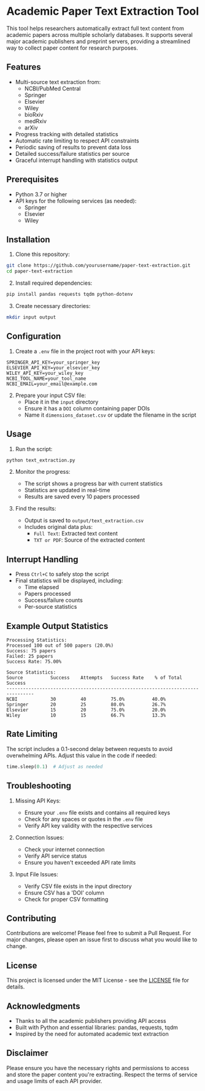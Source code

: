 # Academic Paper Text Extraction Tool

This tool helps researchers automatically extract full text content from academic papers across multiple scholarly databases. It supports several major academic publishers and preprint servers, providing a streamlined way to collect paper content for research purposes.

## Features

- Multi-source text extraction from:
  - NCBI/PubMed Central
  - Springer
  - Elsevier
  - Wiley
  - bioRxiv
  - medRxiv
  - arXiv
- Progress tracking with detailed statistics
- Automatic rate limiting to respect API constraints
- Periodic saving of results to prevent data loss
- Detailed success/failure statistics per source
- Graceful interrupt handling with statistics output

## Prerequisites

- Python 3.7 or higher
- API keys for the following services (as needed):
  - Springer
  - Elsevier
  - Wiley

## Installation

1. Clone this repository:
```bash
git clone https://github.com/yourusername/paper-text-extraction.git
cd paper-text-extraction
```

2. Install required dependencies:
```bash
pip install pandas requests tqdm python-dotenv
```

3. Create necessary directories:
```bash
mkdir input output
```

## Configuration

1. Create a `.env` file in the project root with your API keys:
```plaintext
SPRINGER_API_KEY=your_springer_key
ELSEVIER_API_KEY=your_elsevier_key
WILEY_API_KEY=your_wiley_key
NCBI_TOOL_NAME=your_tool_name
NCBI_EMAIL=your_email@example.com
```

2. Prepare your input CSV file:
   - Place it in the `input` directory
   - Ensure it has a `DOI` column containing paper DOIs
   - Name it `dimensions_dataset.csv` or update the filename in the script

## Usage

1. Run the script:
```bash
python text_extraction.py
```

2. Monitor the progress:
   - The script shows a progress bar with current statistics
   - Statistics are updated in real-time
   - Results are saved every 10 papers processed

3. Find the results:
   - Output is saved to `output/text_extraction.csv`
   - Includes original data plus:
     - `Full Text`: Extracted text content
     - `TXT or PDF`: Source of the extracted content

## Interrupt Handling

- Press `Ctrl+C` to safely stop the script
- Final statistics will be displayed, including:
  - Time elapsed
  - Papers processed
  - Success/failure counts
  - Per-source statistics

## Example Output Statistics

```
Processing Statistics:
Processed 100 out of 500 papers (20.0%)
Success: 75 papers
Failed: 25 papers
Success Rate: 75.00%

Source Statistics:
Source          Success    Attempts   Success Rate    % of Total Success
--------------------------------------------------------------------------------
NCBI            30         40         75.0%          40.0%
Springer        20         25         80.0%          26.7%
Elsevier        15         20         75.0%          20.0%
Wiley           10         15         66.7%          13.3%
```

## Rate Limiting

The script includes a 0.1-second delay between requests to avoid overwhelming APIs. Adjust this value in the code if needed:

```python
time.sleep(0.1)  # Adjust as needed
```

## Troubleshooting

1. Missing API Keys:
   - Ensure your `.env` file exists and contains all required keys
   - Check for any spaces or quotes in the `.env` file
   - Verify API key validity with the respective services

2. Connection Issues:
   - Check your internet connection
   - Verify API service status
   - Ensure you haven't exceeded API rate limits

3. Input File Issues:
   - Verify CSV file exists in the input directory
   - Ensure CSV has a 'DOI' column
   - Check for proper CSV formatting

## Contributing

Contributions are welcome! Please feel free to submit a Pull Request. For major changes, please open an issue first to discuss what you would like to change.

## License

This project is licensed under the MIT License - see the [LICENSE](LICENSE.txt) file for details.

## Acknowledgments

- Thanks to all the academic publishers providing API access
- Built with Python and essential libraries: pandas, requests, tqdm
- Inspired by the need for automated academic text extraction

## Disclaimer

Please ensure you have the necessary rights and permissions to access and store the paper content you're extracting. Respect the terms of service and usage limits of each API provider.
